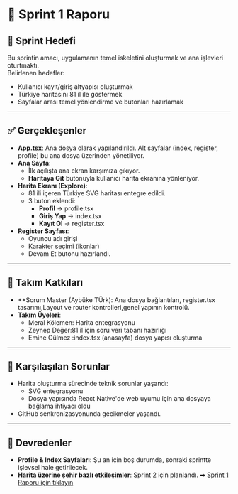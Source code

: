 # 🚀 Sprint 1 Raporu

## 🔎 Sprint Hedefi
Bu sprintin amacı, uygulamanın temel iskeletini oluşturmak ve ana işlevleri oturtmaktı.  
Belirlenen hedefler:
- Kullanıcı kayıt/giriş altyapısı oluşturmak
- Türkiye haritasını 81 il ile göstermek
- Sayfalar arası temel yönlendirme ve butonları hazırlamak

---

## ✅ Gerçekleşenler
- **App.tsx**: Ana dosya olarak yapılandırıldı. Alt sayfalar (index, register, profile) bu ana dosya üzerinden yönetiliyor.
- **Ana Sayfa**:  
  - İlk açılışta ana ekran karşımıza çıkıyor.  
  - **Haritaya Git** butonuyla kullanıcı harita ekranına yönleniyor.
- **Harita Ekranı (Explore)**:  
  - 81 ili içeren Türkiye SVG haritası entegre edildi.  
  - 3 buton eklendi:  
    - **Profil** → profile.tsx  
    - **Giriş Yap** → index.tsx  
    - **Kayıt Ol** → register.tsx
- **Register Sayfası**:  
  - Oyuncu adı girişi  
  - Karakter seçimi (ikonlar)  
  - Devam Et butonu hazırlandı.

---

## 💪 Takım Katkıları
- **Scrum Master (Aybüke TÜrk): Ana dosya bağlantıları, register.tsx tasarımı,Layout ve router kontrolleri,genel yapının kontrolü.
- **Takım Üyeleri**:  
  - Meral Kölemen: Harita entegrasyonu  
  - Zeynep Değer:81 il için soru veri tabanı hazırlığı
  - Emine Gülmez :index.tsx (anasayfa) dosya yapısı oluşturma

---

## 🚧 Karşılaşılan Sorunlar
- Harita oluşturma sürecinde teknik sorunlar yaşandı:
  - SVG entegrasyonu
  - Dosya yapısında React Native'de web uyumu için ana dosyaya bağlama ihtiyacı oldu
- GitHub senkronizasyonunda gecikmeler yaşandı.

---

## 🔁 Devredenler
- **Profile & Index Sayfaları**: Şu an için boş durumda, sonraki sprintte işlevsel hale getirilecek.
- **Harita üzerine şehir bazlı etkileşimler**: Sprint 2 için planlandı.
➡ [Sprint 1 Raporu için tıklayın](./docs/sprint1-raporu.md)
